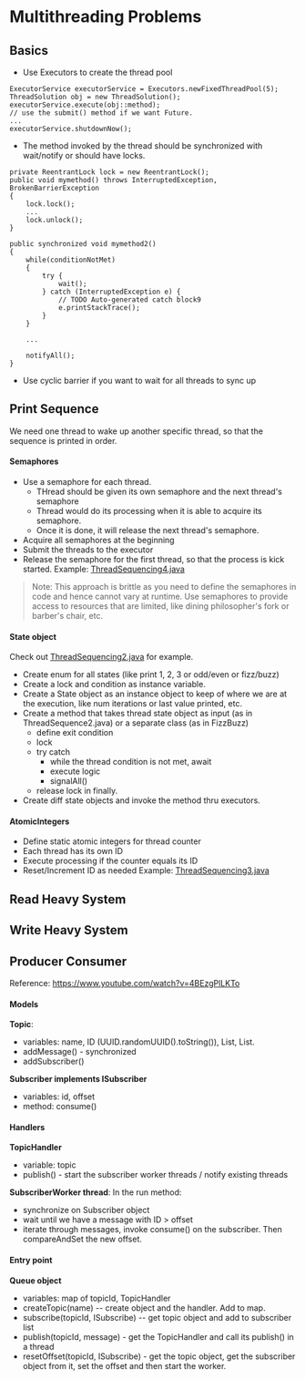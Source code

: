# Multithreading Problems
## Basics
- Use Executors to create the thread pool
```
ExecutorService executorService = Executors.newFixedThreadPool(5);
ThreadSolution obj = new ThreadSolution();
executorService.execute(obj::method);
// use the submit() method if we want Future.
...            
executorService.shutdownNow();
``` 
- The method invoked by the thread should be synchronized with wait/notify or should have locks.
```
private ReentrantLock lock = new ReentrantLock();
public void mymethod() throws InterruptedException, BrokenBarrierException
{
	lock.lock();
	...
	lock.unlock();
}

public synchronized void mymethod2()
{
	while(conditionNotMet)
	{
		try {
			wait();
		} catch (InterruptedException e) {
			// TODO Auto-generated catch block9
			e.printStackTrace();
		}
	}
		
	...
	
	notifyAll();
}
```
- Use cyclic barrier if you want to wait for all threads to sync up

## Print Sequence
We need one thread to wake up another specific thread, so that the sequence is printed in order. 
#### Semaphores
- Use a semaphore for each thread.
  - THread should be given its own semaphore and the next thread's semaphore
  - Thread would do its processing when it is able to acquire its semaphore.
  - Once it is done, it will release the next thread's semaphore.
- Acquire all semaphores at the beginning
- Submit the threads to the executor
- Release the semaphore for the first thread, so that the process is kick started.
Example: [ThreadSequencing4.java](https://github.com/harippriyas/multithreading/blob/main/multithreading/src/ThreadSequencing4.java)
> Note: This approach is brittle as you need to define the semaphores in code and hence cannot vary at runtime. Use semaphores to provide access to resources that are limited, like dining philosopher's fork or barber's chair, etc.

#### State object
Check out [ThreadSequencing2.java](https://github.com/harippriyas/multithreading/blob/main/multithreading/src/ThreadSequencing2.java) for example.
- Create enum for all states (like print 1, 2, 3 or odd/even or fizz/buzz)
- Create a lock and condition as instance variable.
- Create a State object as an instance object to keep of where we are at the execution, like num iterations or last value printed, etc.
- Create a method that takes thread state object as input (as in ThreadSequence2.java) or a separate class (as in FizzBuzz)
  - define exit condition
  - lock
  - try catch
    - while the thread condition is not met, await
    - execute logic
    - signalAll()
  - release lock in finally.
- Create diff state objects and invoke the method thru executors. 

#### AtomicIntegers
- Define static atomic integers for thread counter
- Each thread has its own ID
- Execute processing if the counter equals its ID
- Reset/Increment ID as needed
Example:  [ThreadSequencing3.java](https://github.com/harippriyas/multithreading/blob/main/multithreading/src/ThreadSequencing3.java)

## Read Heavy System

## Write Heavy System

## Producer Consumer
Reference: https://www.youtube.com/watch?v=4BEzgPlLKTo
#### Models
<b>Topic</b>: 
- variables: name, ID (UUID.randomUUID().toString()), List<Subscriber>, List<Message>.
- addMessage() - synchronized
- addSubscriber()

<b>Subscriber implements ISubscriber</b>
- variables: id, offset
- method: consume()

#### Handlers
<b>TopicHandler</b>
- variable: topic
- publish() - start the subscriber worker threads / notify existing threads

<b>SubscriberWorker thread</b>: 
In the run method:
- synchronize on Subscriber object
- wait until we have a message with ID > offset
- iterate through messages, invoke consume() on the subscriber. Then compareAndSet the new offset.

#### Entry point
<b>Queue object</b>
- variables: map of topicId, TopicHandler
- createTopic(name) -- create object and the handler. Add to map.
- subscribe(topicId, ISubscribe) -- get topic object and add to subscriber list
- publish(topicId, message) - get the TopicHandler and call its publish() in a thread
- resetOffset(topicId, ISubscribe) - get the topic object, get the subscriber object from it, set the offset and then start the worker.
